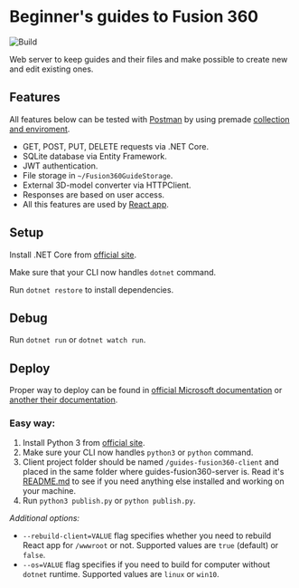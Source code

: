 # Beginner's guides to Fusion 360

![Build](https://github.com/besedinalex/guides-fusion360-server/workflows/Build/badge.svg)

Web server to keep guides and their files and make possible to create new and edit existing ones.

## Features

All features below can be tested with [Postman](https://www.postman.com/) by using premade [collection and enviroment](https://github.com/besedinalex/guides-fusion360-server/tree/master/GuidesFusion360Server.Postman).

- GET, POST, PUT, DELETE requests via .NET Core.
- SQLite database via Entity Framework.
- JWT authentication.
- File storage in `~/Fusion360GuideStorage`.
- External 3D-model converter via HTTPClient.
- Responses are based on user access.
- All this features are used by [React app](https://github.com/besedinalex/guides-fusion360-client).

## Setup

Install .NET Core from [official site](https://dotnet.microsoft.com/download).

Make sure that your CLI now handles `dotnet` command.

Run `dotnet restore` to install dependencies.

## Debug

Run `dotnet run` or `dotnet watch run`.

## Deploy

Proper way to deploy can be found in [official Microsoft documentation](https://docs.microsoft.com/en-us/dotnet/core/deploying/)  or [another their documentation](https://docs.microsoft.com/en-us/aspnet/core/host-and-deploy/?view=aspnetcore-3.1).

### Easy way:

1. Install Python 3 from [official site](https://www.python.org/downloads/).
2. Make sure your CLI now handles `python3` or `python` command.
3. Client project folder should be named `/guides-fusion360-client` and placed in the same folder where guides-fusion360-server is. Read it's [README.md](https://github.com/besedinalex/guides-fusion360-client/blob/master/README.md) to see if you need anything else installed and working on your machine.
4. Run `python3 publish.py` or `python publish.py`.

*Additional options:*
- `--rebuild-client=VALUE` flag specifies whether you need to rebuild React app for `/wwwroot` or not. Supported values are `true` (default) or `false`.
- `--os=VALUE` flag specifies if you need to build for computer without `dotnet` runtime. Supported values are `linux` or `win10`.